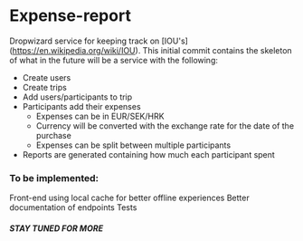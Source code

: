# Expense-report
Dropwizard service for keeping track on [IOU's] (https://en.wikipedia.org/wiki/IOU). This initial commit contains the skeleton of what in the future will be a service with the following:
- Create users
- Create trips
- Add users/participants to trip
- Participants add their expenses
  - Expenses can be in EUR/SEK/HRK
  - Currency will be converted with the exchange rate for the date of the purchase
  - Expenses can be split between multiple participants
- Reports are generated containing how much each participant spent


### To be implemented:
Front-end using local cache for better offline experiences
Better documentation of endpoints
Tests

#### _STAY TUNED FOR MORE_
